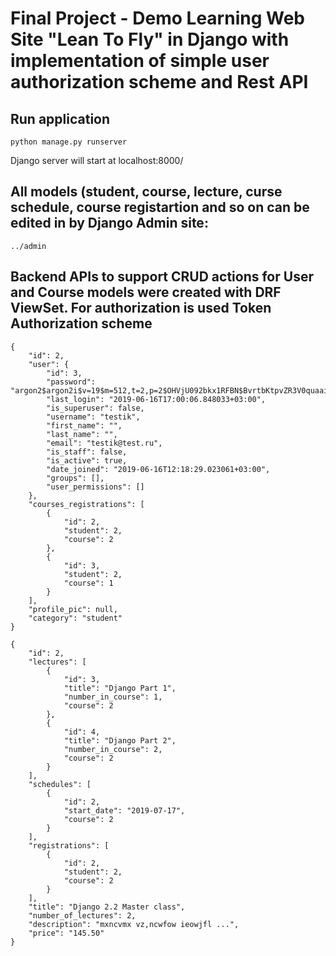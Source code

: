 # Final Project - Demo Learning Web Site "Lean To Fly" in Django with implementation of simple user authorization scheme and Rest API

## Run application
```
python manage.py runserver
```
Django server will start at localhost:8000/


##  All models (student, course, lecture, curse schedule, course registartion and so on can be edited in by Django Admin site:
```
../admin

```

## Backend APIs to support CRUD actions for User and Course models were created with DRF ViewSet. For authorization is used Token Authorization scheme

```
{
    "id": 2,
    "user": {
        "id": 3,
        "password": "argon2$argon2i$v=19$m=512,t=2,p=2$OHVjU092bkx1RFBN$BvrtbKtpvZR3V0quaaiNaQ",
        "last_login": "2019-06-16T17:00:06.848033+03:00",
        "is_superuser": false,
        "username": "testik",
        "first_name": "",
        "last_name": "",
        "email": "testik@test.ru",
        "is_staff": false,
        "is_active": true,
        "date_joined": "2019-06-16T12:18:29.023061+03:00",
        "groups": [],
        "user_permissions": []
    },
    "courses_registrations": [
        {
            "id": 2,
            "student": 2,
            "course": 2
        },
        {
            "id": 3,
            "student": 2,
            "course": 1
        }
    ],
    "profile_pic": null,
    "category": "student"
}

```

```
{
    "id": 2,
    "lectures": [
        {
            "id": 3,
            "title": "Django Part 1",
            "number_in_course": 1,
            "course": 2
        },
        {
            "id": 4,
            "title": "Django Part 2",
            "number_in_course": 2,
            "course": 2
        }
    ],
    "schedules": [
        {
            "id": 2,
            "start_date": "2019-07-17",
            "course": 2
        }
    ],
    "registrations": [
        {
            "id": 2,
            "student": 2,
            "course": 2
        }
    ],
    "title": "Django 2.2 Master class",
    "number_of_lectures": 2,
    "description": "mxncvmx vz,ncwfow ieowjfl ...",
    "price": "145.50"
}
```